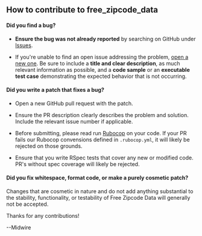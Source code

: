 ## How to contribute to free_zipcode_data

#### **Did you find a bug?**

* **Ensure the bug was not already reported** by searching on GitHub under [Issues](https://github.com/midwire/free_zipcode_data/issues).

* If you're unable to find an open issue addressing the problem, [open a new one](https://github.com/midwire/free_zipcode_data/issues/new). Be sure to include a **title and clear description**, as much relevant information as possible, and a **code sample** or an **executable test case** demonstrating the expected behavior that is not occurring.

#### **Did you write a patch that fixes a bug?**

* Open a new GitHub pull request with the patch.

* Ensure the PR description clearly describes the problem and solution. Include the relevant issue number if applicable.

* Before submitting, please read run [Rubocop](http://batsov.com/rubocop/) on your code. If your PR fails our Rubocop convensions defined in `.rubocop.yml`, it will likely be rejected on those grounds.

* Ensure that you write RSpec tests that cover any new or modified code. PR's without spec coverage will likely be rejected.

#### **Did you fix whitespace, format code, or make a purely cosmetic patch?**

Changes that are cosmetic in nature and do not add anything substantial to the stability, functionality, or testability of Free Zipcode Data will generally not be accepted.

Thanks for any contributions!

--Midwire
